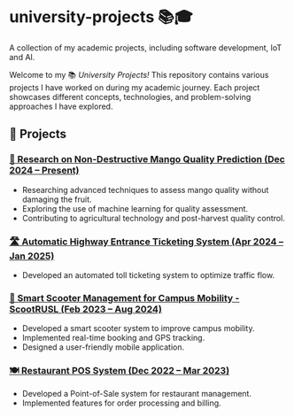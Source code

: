 # university-projects 📚🎓
A collection of my academic projects, including software development, IoT and AI. 

Welcome to my 📚 *University Projects!* This repository contains various projects I have worked on during my academic journey. Each project showcases different concepts, technologies, and problem-solving approaches I have explored.  


## 📌 Projects

### [🥭 Research on Non-Destructive Mango Quality Prediction (Dec 2024 – Present)](https://github.com/HaseeyaF/university-projects/tree/mango-quality-research)
- Researching advanced techniques to assess mango quality without damaging the fruit.
- Exploring the use of machine learning for quality assessment.
- Contributing to agricultural technology and post-harvest quality control.

### [🛣️ Automatic Highway Entrance Ticketing System (Apr 2024 – Jan 2025)](https://github.com/HaseeyaF/university-projects/tree/highway-ticketing)
- Developed an automated toll ticketing system to optimize traffic flow.

### [🛵 Smart Scooter Management for Campus Mobility - ScootRUSL (Feb 2023 – Aug 2024)](https://github.com/HaseeyaF/university-projects/tree/scooter-management)
- Developed a smart scooter system to improve campus mobility.
- Implemented real-time booking and GPS tracking.
- Designed a user-friendly mobile application.

### [🍽️ Restaurant POS System (Dec 2022 – Mar 2023)](https://github.com/HaseeyaF/university-projects/tree/restaurant-pos)
- Developed a Point-of-Sale system for restaurant management.
- Implemented features for order processing and billing.

